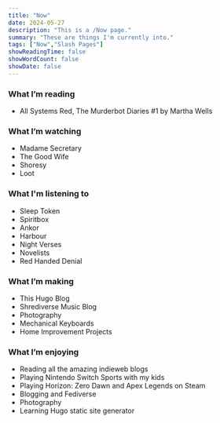 ```yaml
---
title: "Now"
date: 2024-05-27
description: "This is a /Now page."
summary: "These are things I'm currently into."
tags: ["Now","Slash Pages"]
showReadingTime: false
showWordCount: false
showDate: false
---
```

### What I’m reading

- All Systems Red, The Murderbot Diaries #1 by Martha Wells

### What I’m watching

- Madame Secretary
- The Good Wife
- Shoresy
- Loot

### What I'm listening to

- Sleep Token
- Spiritbox
- Ankor
- Harbour
- Night Verses
- Novelists
- Red Handed Denial

### What I’m making

- This Hugo Blog
- Shrediverse Music Blog
- Photography
- Mechanical Keyboards
- Home Improvement Projects

### What I’m enjoying

- Reading all the amazing indieweb blogs
- Playing Nintendo Switch Sports with my kids
- Playing Horizon: Zero Dawn and Apex Legends on Steam
- Blogging and Fediverse
- Photography
- Learning Hugo static site generator